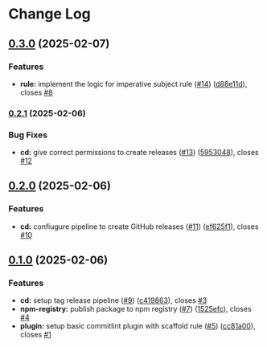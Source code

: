 # Change Log

## [0.3.0](https://github.com/Ragav-KS/commitlint-plugin-imperative/compare/v0.2.1...v0.3.0) (2025-02-07)

### Features

- **rule:** implement the logic for imperative subject rule ([#14](https://github.com/Ragav-KS/commitlint-plugin-imperative/issues/14)) ([d88e11d](https://github.com/Ragav-KS/commitlint-plugin-imperative/commit/d88e11d5671ebe64c6e43bba58765f12fa465b63)), closes [#8](https://github.com/Ragav-KS/commitlint-plugin-imperative/issues/8)

### [0.2.1](https://github.com/Ragav-KS/commitlint-plugin-imperative/compare/v0.2.0...v0.2.1) (2025-02-06)

### Bug Fixes

- **cd:** give correct permissions to create releases ([#13](https://github.com/Ragav-KS/commitlint-plugin-imperative/issues/13)) ([5953048](https://github.com/Ragav-KS/commitlint-plugin-imperative/commit/595304868e5cff2ad2f8859dd1a2b18cb9c14782)), closes [#12](https://github.com/Ragav-KS/commitlint-plugin-imperative/issues/12)

## [0.2.0](https://github.com/Ragav-KS/commitlint-plugin-imperative/compare/v0.1.0...v0.2.0) (2025-02-06)

### Features

- **cd:** confiugure pipeline to create GitHub releases ([#11](https://github.com/Ragav-KS/commitlint-plugin-imperative/issues/11)) ([ef625f1](https://github.com/Ragav-KS/commitlint-plugin-imperative/commit/ef625f11092d1f6a7fe074f4304a0287ae4b3372)), closes [#10](https://github.com/Ragav-KS/commitlint-plugin-imperative/issues/10)

## [0.1.0](https://github.com/Ragav-KS/commitlint-plugin-imperative/compare/v0.0.1...v0.1.0) (2025-02-06)

### Features

- **cd:** setup tag release pipeline ([#9](https://github.com/Ragav-KS/commitlint-plugin-imperative/issues/9)) ([c419863](https://github.com/Ragav-KS/commitlint-plugin-imperative/commit/c41986314283483b0b66068273ed77137335a918)), closes [#3](https://github.com/Ragav-KS/commitlint-plugin-imperative/issues/3)
- **npm-registry:** publish package to npm registry ([#7](https://github.com/Ragav-KS/commitlint-plugin-imperative/issues/7)) ([1525efc](https://github.com/Ragav-KS/commitlint-plugin-imperative/commit/1525efcb89c65f41487eb13c46b5811ee140673d)), closes [#4](https://github.com/Ragav-KS/commitlint-plugin-imperative/issues/4)
- **plugin:** setup basic commitlint plugin with scaffold rule ([#5](https://github.com/Ragav-KS/commitlint-plugin-imperative/issues/5)) ([cc81a00](https://github.com/Ragav-KS/commitlint-plugin-imperative/commit/cc81a00aff26f8cea31701a7e318cb0e5d61cc33)), closes [#1](https://github.com/Ragav-KS/commitlint-plugin-imperative/issues/1)
